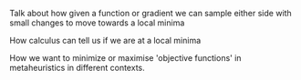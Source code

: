 
Talk about how given a function or gradient we can sample either side with small changes to move towards a local minima

How calculus can tell us if we are at a local minima

How we want to minimize or maximise 'objective functions' in metaheuristics in different contexts.




